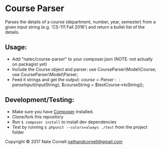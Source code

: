 # Course Parser
Parses the details of a course (department, number, year, semester) from a given
input string (e.g. 'CS-111 Fall 2016') and return a bullet list of the details.

## Usage:
- Add "natec/course-parser" to your composer.json (NOTE: not actually on packagist yet)
- Include the Course object and parser:
    use CourseParser\Model\Course;
    use CourseParser\Model\Parser;
- Feed it strings and get the output:
    $course = Parser::parseInput($inputString);
    $courseString = $testCourse->toString();

## Development/Testing:
- Make sure you have [Composer](https://getcomposer.org/) installed.
- Clone/fork this repository
- Run ```$ composer install``` to install dev dependencies
- Test by running ```$ phpunit --colors=always ./test``` from the project folder

Copyright © 2017 Nate Cornell <nathandcornell@gmail.com>
